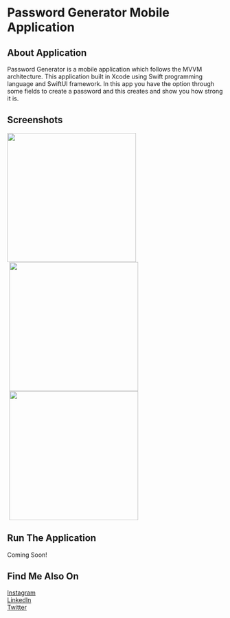 # Password Generator Mobile Application


## About Application
Password Generator is a mobile application which follows the MVVM architecture. This application built in Xcode using Swift programming language and SwiftUI framework. In this app you have the option through some fields to create a password and this creates and show you how strong it is.

## Screenshots

<div>
  <img height= 300em src= "https://github.com/nicktheodoridisiOS/PasswordGenerator/assets/122683142/2bf7d6c7-7edc-444a-bbd6-dd047aebeb4e">
  <img hspace= 5 height= 300em src= "https://github.com/nicktheodoridisiOS/PasswordGenerator/assets/122683142/9fb4b777-7b00-47a7-bfe8-b9c3092e1c46">
  <img hspace= 5 height= 300em src= "https://github.com/nicktheodoridisiOS/PasswordGenerator/assets/122683142/cbe10ba6-3310-4c7d-b23b-7f4a40328975">
</div>

## Run The Application

Coming Soon!

## Find Me Also On
<a href="https://www.instagram.com/nickmadethisone/" target="_blank">Instagram</a> <br>
<a href="https://www.linkedin.com/in/nick-theodoridis-75097a266/" target="_blank">LinkedIn</a> <br>
<a href="https://twitter.com/nickiOSDev" target="_blank">Twitter</a>
